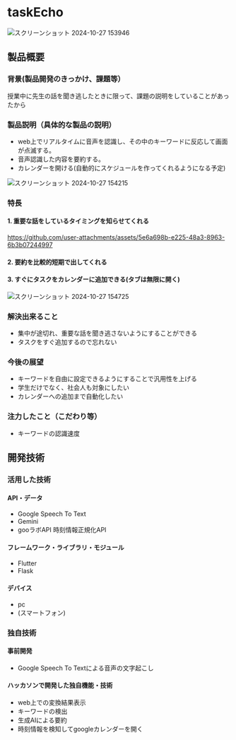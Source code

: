 # taskEcho
![スクリーンショット 2024-10-27 153946](https://github.com/user-attachments/assets/a714b55f-b60f-42c5-acea-a43efaea4d0f)
## 製品概要
### 背景(製品開発のきっかけ、課題等）
授業中に先生の話を聞き逃したときに限って、課題の説明をしていることがあったから

### 製品説明（具体的な製品の説明）
- web上でリアルタイムに音声を認識し、その中のキーワードに反応して画面が点滅する。
- 音声認識した内容を要約する。
- カレンダーを開ける(自動的にスケジュールを作ってくれるようになる予定)
  
![スクリーンショット 2024-10-27 154215](https://github.com/user-attachments/assets/e4765b11-eb7b-4161-9146-571235d7b45f)

### 特長
#### 1. 重要な話をしているタイミングを知らせてくれる
https://github.com/user-attachments/assets/5e6a698b-e225-48a3-8963-6b3b07244997
#### 2. 要約を比較的短期で出してくれる
#### 3. すぐにタスクをカレンダーに追加できる(タブは無限に開く)
![スクリーンショット 2024-10-27 154725](https://github.com/user-attachments/assets/4bf3d188-9205-496d-9608-0c2dd1ac0f09)

### 解決出来ること
* 集中が途切れ、重要な話を聞き逃さないようにすることができる
* タスクをすぐ追加するので忘れない
### 今後の展望
* キーワードを自由に設定できるようにすることで汎用性を上げる
* 学生だけでなく、社会人も対象にしたい
* カレンダーへの追加まで自動化したい
### 注力したこと（こだわり等）
* キーワードの認識速度

## 開発技術
### 活用した技術
#### API・データ
* Google Speech To Text
* Gemini
* gooラボAPI 時刻情報正規化API

#### フレームワーク・ライブラリ・モジュール
* Flutter
* Flask

#### デバイス
* pc
* (スマートフォン)

### 独自技術
#### 事前開発
* Google Speech To Textによる音声の文字起こし
#### ハッカソンで開発した独自機能・技術
* web上での変換結果表示
* キーワードの検出
* 生成AIによる要約
* 時刻情報を検知してgoogleカレンダーを開く

